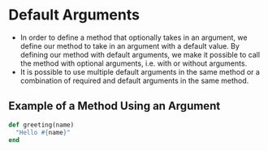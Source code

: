 # Default Arguments

- In order to define a method that optionally takes in an argument, we define our method to take in an argument with a default value. By defining our method with default arguments, we make it possible to call the method with optional arguments, i.e. with or without arguments.
- It is possible to use multiple default arguments in the same method or a combination of required and default arguments in the same method.

## Example of a Method Using an Argument

```ruby
def greeting(name)
  "Hello #{name}"
end
```